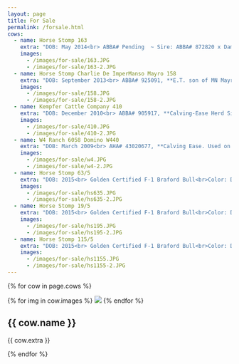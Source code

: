 ```yaml
---
layout: page
title: For Sale
permalink: /forsale.html
cows:
  - name: Horse Stomp 163
    extra: "DOB: May 2014<br> ABBA# Pending  ~ Sire: ABBA# 872820 x Dam: ABBA# 892868"
    images:
      - /images/for-sale/163.JPG
      - /images/for-sale/163-2.JPG
  - name: Horse Stomp Charlie De ImperManso Mayro 158
    extra: "DOB: September 2013<br> ABBA# 925091, **E.T. son of MN Mayro Manso 433/2**"
    images:
      - /images/for-sale/158.JPG
      - /images/for-sale/158-2.JPG
  - name: Kempfer Cattle Company 410
    extra: "DOB: December 2010<br> ABBA# 905917, **Calving-Ease Herd Sire with excellent maternal Performance Traits. Current BSE, Ready to work.**"
    images:
      - /images/for-sale/410.JPG
      - /images/for-sale/410-2.JPG
  - name: W4 Ranch 6058 Domino W440
    extra: "DOB: March 2009<br> AHA# 43020677, **Calving Ease. Used on Brahman Heifers. Current BSE. Ready to work.**"
    images:
      - /images/for-sale/w4.JPG
      - /images/for-sale/w4-2.JPG
  - name: Horse Stomp 63/5
    extra: "DOB: 2015<br> Golden Certified F-1 Braford Bull<br>Color: Dark Brown Brindle<br>Sire: W4 Ranch 6058 Domino W440 Bull<br>Dam: Horse Stomp Miss Imper DiMayro 63 	~ ABBA# 869349"
    images:
      - /images/for-sale/hs635.JPG
      - /images/for-sale/hs635-2.JPG
  - name: Horse Stomp 19/5
    extra: "DOB: 2015<br> Golden Certified F-1 Braford Bull<br>Color: Dark Brown Brindle<br>Sire: W4 Ranch 6058 Domino W440 Bull <br>Dam: Horse Stomp Miss Impo Mayro 19 ~ ABBA# 858028"
    images:
      - /images/for-sale/hs195.JPG
      - /images/for-sale/hs195-2.JPG
  - name: Horse Stomp 115/5
    extra: "DOB: 2015<br> Golden Certified F-1 Braford Bull<br>Color: Dark Brown Brindle<br>Sire: W4 Ranch 5058 Domino W440 Bull<br> Dam: Horse Stomp Miss Bo Mayro 115 ~ ABBA# 891541 "
    images:
      - /images/for-sale/hs1155.JPG
      - /images/for-sale/hs1155-2.JPG
---
```


{% for cow in page.cows %}
  <div class='cow'>
    {% for img in cow.images %}
      <img src='{{ img }}'>
    {% endfor %}
    <h2>{{ cow.name }}</h2>
    <p>{{ cow.extra }}</p>
  </div>
{% endfor %}
